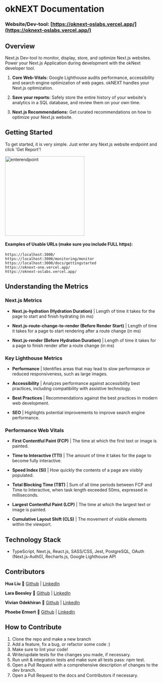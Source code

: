 # okNEXT Documentation

### Website/Dev-tool: [https://oknext-oslabs.vercel.app/](https://oknext-oslabs.vercel.app/)

## Overview

Next.js Dev-tool to monitor, display, store, and optimize Next.js websites. Power your Next.js Application during development with the okNext developer tool. 

1. **Core Web-Vitals:** Google Lighthouse audits performance, accessibility and search engine optimization of web pages. okNEXT handles your Next.js optimization.

2. **Save your reports:** Safely store the entire history of your website's analytics in a SQL database, and review them on your own time.

3. **Next.js Recommendations:** Get curated recommendations on how to optimize your Next.js website.

## Getting Started
To get started, it is very simple. Just enter any Next.js website endpoint and click 'Get Report'!

<img width="261" alt="enterendpoint" src="https://user-images.githubusercontent.com/106799452/204878211-85fdccbe-c582-4eff-bfbc-a1b6e4f7fc21.png">

#### Examples of Usable URLs (make sure you include FULL https):
```
https://localhost:3000/
https://localhost:3000/monitoring/monitor
https://localhost:3000/docs/gettingstarted
https://oknext-one.vercel.app/
https://oknext-oslabs.vercel.app/
```

## Understanding the Metrics

### Next.js Metrics

- **Next.js-hydration (Hydration Duration)** | Length of time it takes for the page to start and finish hydrating (in ms)

- **Next.js-route-change-to-render (Before Render Start)** | Length of time it takes for a page to start rendering after a route change (in ms)

- **Next.js-render (Before Hydration Duration)** | Length of time it takes for a page to finish render after a route change (in ms)

### Key Lighthouse Metrics

- **Performance** | Identifies areas that may lead to slow performance or reduced responsiveness, such as large images.

- **Accessibility** | Analyzes performance against accessibility best practices, including compatibility with assistive technology.

- **Best Practices** | Recommendations against the best practices in modern web development.

- **SEO** | Highlights potential improvements to improve search engine performance.

### Performance Web Vitals
- **First Contentful Paint (FCP)** | The time at which the first text or image is painted.

- **Time to Interactive (TTI)** | The amount of time it takes for the page to become fully interactive.

- **Speed Index (SI)** | How quickly the contents of a page are visibly populated.

- **Total Blocking Time (TBT)** | Sum of all time periods between FCP and Time to Interactive, when task length exceeded 50ms, expressed in milliseconds.

- **Largest Contentful Paint (LCP)** | The time at which the largest text or image is painted.

- **Cumulative Layout Shift (CLS)** | The movement of visible elements within the viewport.

## Technology Stack
- TypeScript, Next.js, React.js, SASS/CSS, Jest, PostgreSQL, OAuth (Next.js-Auth0), Recharts.js, Google Lighthouse API

## Contributors
**Hua Liu** :star2: [Github](https://github.com/HuaJLiu17) | [LinkedIn](https://www.linkedin.com/in/huajliu17/)

**Lara Beesley** :star2: [Github](https://github.com/labeesley) | [LinkedIn](https://www.linkedin.com/in/beesleylara/)

**Vivian Odekhiran** :star2: [Github](https://github.com/vodekhir) | [LinkedIn](https://www.linkedin.com/in/vivian-odekhiran/)

**Phoebe Ermert** :star2: [Github](https://github.com/ermertP) | [LinkedIn](https://www.linkedin.com/in/phoebe-ermert/)

## How to Contribute
1. Clone the repo and make a new branch
2. Add a feature, fix a bug, or refactor some code :)
3. Make sure to lint your code!
4. Write/update tests for the changes you made, if necessary.
5. Run unit & integration tests and make sure all tests pass: npm test.
6. Open a Pull Request with a comprehensive description of changes to the dev branch.
7. Open a Pull Request to the docs and Contributors if necessary.
